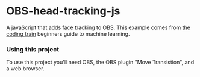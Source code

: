 # OBS-head-tracking-js
A javaScript that adds face tracking to OBS. 
This example comes from [the coding train](https://thecodingtrain.com/tracks/ml5js-beginners-guide) beginners guide to machine learning. 

### Using this project

To use this project you'll need OBS, the OBS plugin "Move Transistion", and a web browser. 



